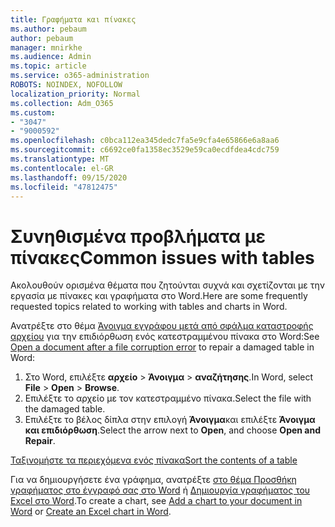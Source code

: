 ```yaml
---
title: Γραφήματα και πίνακες
ms.author: pebaum
author: pebaum
manager: mnirkhe
ms.audience: Admin
ms.topic: article
ms.service: o365-administration
ROBOTS: NOINDEX, NOFOLLOW
localization_priority: Normal
ms.collection: Adm_O365
ms.custom:
- "3047"
- "9000592"
ms.openlocfilehash: c0bca112ea345dedc7fa5e9cfa4e65866e6a8aa6
ms.sourcegitcommit: c6692ce0fa1358ec3529e59ca0ecdfdea4cdc759
ms.translationtype: MT
ms.contentlocale: el-GR
ms.lasthandoff: 09/15/2020
ms.locfileid: "47812475"
---
```

# <a name="common-issues-with-tables"></a><span data-ttu-id="9666c-102">Συνηθισμένα προβλήματα με πίνακες</span><span class="sxs-lookup"><span data-stu-id="9666c-102">Common issues with tables</span></span> 

<span data-ttu-id="9666c-103">Ακολουθούν ορισμένα θέματα που ζητούνται συχνά και σχετίζονται με την εργασία με πίνακες και γραφήματα στο Word.</span><span class="sxs-lookup"><span data-stu-id="9666c-103">Here are some frequently requested topics related to working with tables and charts in Word.</span></span>

<span data-ttu-id="9666c-104">Ανατρέξτε στο θέμα [Άνοιγμα εγγράφου μετά από σφάλμα καταστροφής αρχείου](https://support.office.com/article/47df9d48-2165-4411-a699-1786ac734bc3) για την επιδιόρθωση ενός κατεστραμμένου πίνακα στο Word:</span><span class="sxs-lookup"><span data-stu-id="9666c-104">See [Open a document after a file corruption error](https://support.office.com/article/47df9d48-2165-4411-a699-1786ac734bc3) to repair a damaged table in Word:</span></span>

 1. <span data-ttu-id="9666c-105">Στο Word, επιλέξτε **αρχείο**  >  **Άνοιγμα**  >  **αναζήτησης**.</span><span class="sxs-lookup"><span data-stu-id="9666c-105">In Word, select **File** > **Open** > **Browse**.</span></span>
 2. <span data-ttu-id="9666c-106">Επιλέξτε το αρχείο με τον κατεστραμμένο πίνακα.</span><span class="sxs-lookup"><span data-stu-id="9666c-106">Select the file with the damaged table.</span></span>
 3. <span data-ttu-id="9666c-107">Επιλέξτε το βέλος δίπλα στην επιλογή **Άνοιγμα**και επιλέξτε **Άνοιγμα και επιδιόρθωση**.</span><span class="sxs-lookup"><span data-stu-id="9666c-107">Select the arrow next to **Open**, and choose **Open and Repair**.</span></span>

[<span data-ttu-id="9666c-108">Ταξινομήστε τα περιεχόμενα ενός πίνακα</span><span class="sxs-lookup"><span data-stu-id="9666c-108">Sort the contents of a table</span></span>](https://support.office.com/article/F8392477-4613-49CD-ABA6-7C2E48F1D91F)

<span data-ttu-id="9666c-109">Για να δημιουργήσετε ένα γράφημα, ανατρέξτε [στο θέμα Προσθήκη γραφήματος στο έγγραφό σας στο Word](https://support.office.com/article/ff48e3eb-5e04-4368-a39e-20df7c798932) ή [Δημιουργία γραφήματος του Excel στο Word](https://support.office.com/article/11A7D2F0-4487-4A9B-BBC6-D50916CD4A57).</span><span class="sxs-lookup"><span data-stu-id="9666c-109">To create a chart, see [Add a chart to your document in Word](https://support.office.com/article/ff48e3eb-5e04-4368-a39e-20df7c798932) or [Create an Excel chart in Word](https://support.office.com/article/11A7D2F0-4487-4A9B-BBC6-D50916CD4A57).</span></span>